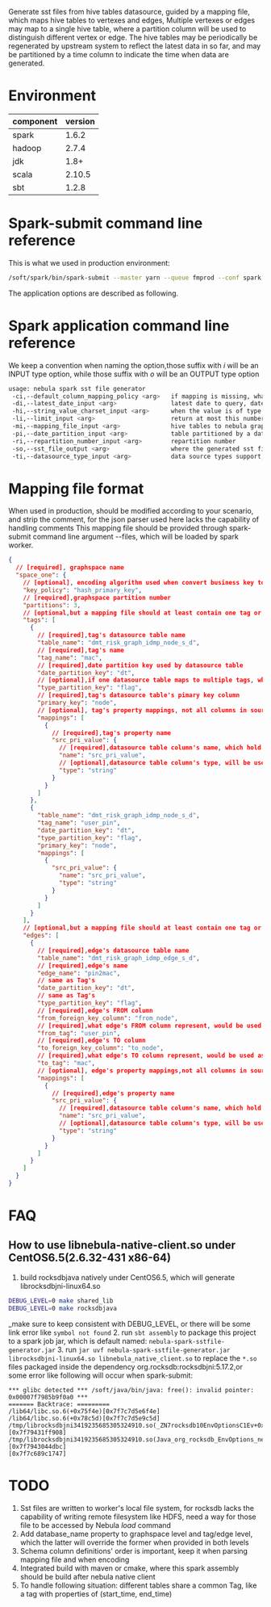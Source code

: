 Generate sst files from hive tables datasource, guided by a mapping file, which maps hive tables to vertexes and edges,
Multiple vertexes or edges may map to a single hive table, where a partition column will be used to distinguish different
vertex or edge.
The hive tables may be periodically be regenerated by upstream system to reflect the latest data in so far, and may be
partitioned by a time column to indicate the time when data are generated.

# Environment
component|version
---|---
spark|1.6.2
hadoop|2.7.4
jdk|1.8+
scala|2.10.5
sbt|1.2.8


# Spark-submit command line reference
This is what we used in production environment: 
```bash
/soft/spark/bin/spark-submit --master yarn --queue fmprod --conf spark.executor.instances=24 --conf spark.executor.memory=90g --conf spark.executor.cores=2  --conf spark.executorEnv.LD_LIBRARY_PATH='/soft/server/nebula_native_client:/usr/local/lib:/usr/local/lib64' --conf spark.driver.extraJavaOptions='-Djava.library.path=/soft/server/nebula_native_client/:/usr/local/lib64:/usr/local/lib' --class com.vesoft.tools.SparkSstFileGenerator --files mapping.json nebula-spark-sstfile-generator.jar -li "2019-05-06" -mi mapping.json -pi dt -so nebula_output
```
The application options are described as following.

# Spark application command line reference 
We keep a convention when naming the option,those suffix with _i_ will be an INPUT type option, while those suffix with _o_ will be an OUTPUT type option 

```bash
usage: nebula spark sst file generator
 -ci,--default_column_mapping_policy <arg>   if mapping is missing, what policy to use when mapping column to property,all columns except primary_key's column will be mapped to tag's property with the same name by default
 -di,--latest_date_input <arg>               latest date to query, date format YYYY-MM-dd
 -hi,--string_value_charset_input <arg>      when the value is of type String,what charset is used when encoded,default to UTF-8
 -li,--limit_input <arg>                     return at most this number of edges/vertex
 -mi,--mapping_file_input <arg>              hive tables to nebula graph schema mapping file
 -pi,--date_partition_input <arg>            table partitioned by a date field
 -ri,--repartition_number_input <arg>        repartition number
 -so,--sst_file_output <arg>                 where the generated sst files will be put, must be local file
 -ti,--datasource_type_input <arg>           data source types support, support only hive in so far, default=hive
```

# Mapping file format

When used in production, should be modified according to your scenario, and strip the comment, for the json parser used here lacks the capability of handling comments
This mapping file should be provided through spark-submit command line argument --files, which will be loaded by spark worker.

```json
{
  // [required], graphspace name
  "space_one": {
    // [optional], encoding algorithm used when convert business key to vertex key, only support `hash_primary_key` in so far, could be omitted, or used as it's
    "key_policy": "hash_primary_key",
    // [required],graphspace partition number
    "partitions": 3,
    // [optional,but a mapping file should at least contain one tag or edge],vertex tags' mapping array
    "tags": [
      {
        // [required],tag's datasource table name
        "table_name": "dmt_risk_graph_idmp_node_s_d",
        // [required],tag's name
        "tag_name": "mac",
        // [required],date partition key used by datasource table
        "date_partition_key": "dt",
        // [optional],if one datasource table maps to multiple tags, which column would be used as discrimination columns
        "type_partition_key": "flag",
        // [required],tag's datasource table's pimary key column 
        "primary_key": "node",
        // [optional], tag's property mappings, not all columns in source table will be used as properties. When omitted, all columns will be used as its properties except those specified by primary_key,date_partition_key and type_partition_key
        "mappings": [
          {
            // [required],tag's property name 
            "src_pri_value": {
              // [required],datasource table column's name, which hold this property's value
              "name": "src_pri_value",
              // [optional],datasource table column's type, will be used to do type conversion to graph's native data type, default to string. The charset used default to UTF-8, could be changed through command line option '--string_value_charset_input','-hi' for short 
              "type": "string"
            }
          }
        ]
      },
      {
        "table_name": "dmt_risk_graph_idmp_node_s_d",
        "tag_name": "user_pin",
        "date_partition_key": "dt",
        "type_partition_key": "flag",
        "primary_key": "node",
        "mappings": [
          {
            "src_pri_value": {
              "name": "src_pri_value",
              "type": "string"
            }
          }
        ]
      }
    ],
    // [optional,but a mapping file should at least contain one tag or edge],edges' mapping array
    "edges": [
      {
        // [required],edge's datasource table name
        "table_name": "dmt_risk_graph_idmp_edge_s_d",
        // [required],edge's name
        "edge_name": "pin2mac",
        // same as Tag's
        "date_partition_key": "dt",
        // same as Tag's
        "type_partition_key": "flag",
        // [required],edge's FROM column
        "from_foreign_key_column": "from_node",
        // [required],what edge's FROM column represent, would be used as a cross reference
        "from_tag": "user_pin",
        // [required],edge's TO column
        "to_foreign_key_column": "to_node",
        // [required],what edge's TO column represent, would be used as a cross reference
        "to_tag": "mac",
        // [optional], edge's property mappings,not all columns in source table will be used as properties. When omitted, all columns will be used as its properties except those specified by from_foreign_key_column,to_foreign_key_column、date_partition_key and type_partition_key
        "mappings": [
          {
            // [required],edge's property name 
            "src_pri_value": {
              // [required],datasource table column's name, which hold this property's value
              "name": "src_pri_value",
              // [optional],datasource table column's type, will be used to do type conversion to graph's native data type, default to string. The charset used default to UTF-8, could be changed through command line option '--string_value_charset_input','-hi' for short 
              "type": "string"
            }
          }
        ]
      }
    ]
  }
}
```

# FAQ
## How to use libnebula-native-client.so under CentOS6.5(2.6.32-431 x86-64)

1. build rocksdbjava natively under CentOS6.5, which will generate librocksdbjni-linux64.so
```bash
DEBUG_LEVEL=0 make shared_lib
DEBUG_LEVEL=0 make rocksdbjava
```
_make sure to keep consistent with DEBUG_LEVEL, or there will be some link error like `symbol not found`
2. run `sbt assembly` to package this project to a spark job jar, which is default named: `nebula-spark-sstfile-generator.jar`
3. run `jar uvf nebula-spark-sstfile-generator.jar librocksdbjni-linux64.so libnebula_native_client.so` to replace the `*.so` files packaged inside the dependency org.rocksdb:rocksdbjni:5.17.2,or some error like following will occur when spark-submit:
```
*** glibc detected *** /soft/java/bin/java: free(): invalid pointer: 0x00007f7985b9f0a0 ***
======= Backtrace: =========
/lib64/libc.so.6(+0x75f4e)[0x7f7c7d5e6f4e]
/lib64/libc.so.6(+0x78c5d)[0x7f7c7d5e9c5d]
/tmp/librocksdbjni3419235685305324910.so(_ZN7rocksdb10EnvOptionsC1Ev+0x578)[0x7f79431ff908]
/tmp/librocksdbjni3419235685305324910.so(Java_org_rocksdb_EnvOptions_newEnvOptions+0x1c)[0x7f7943044dbc]
[0x7f7c689c1747]
```

# TODO
1. Sst files are written to worker's local file system, for rocksdb lacks the capability of writing remote filesystem like HDFS, need a way for those file to be accessed by Nebula _load_ command 
2. Add database_name property to graphspace level and tag/edge level, which the latter will override the former when provided in both levels
3. Schema column definitions' order is important, keep it when parsing mapping file and when encoding
4. Integrated build with maven or cmake, where this spark assembly should be build after nebula native client
5. To handle following situation: different tables share a common Tag, like a tag with properties of (start_time, end_time)

